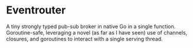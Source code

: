 # Eventrouter

A tiny strongly typed pub-sub broker in native Go in a single function. 
Goroutine-safe, leveraging a novel (as far as I have seen) use of channels, closures, and goroutines to interact with a single serving thread.


